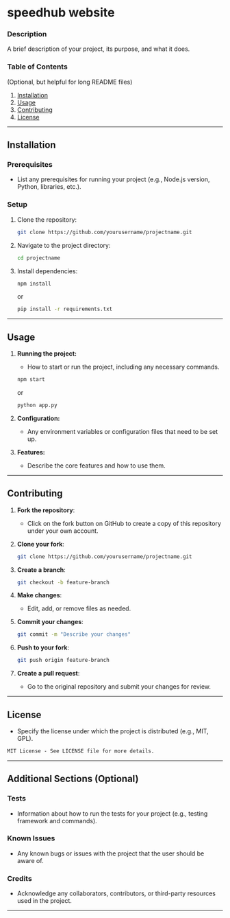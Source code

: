 
# speedhub website

### Description
A brief description of your project, its purpose, and what it does.

### Table of Contents
(Optional, but helpful for long README files)
1. [Installation](#installation)
2. [Usage](#usage)
3. [Contributing](#contributing)
4. [License](#license)

---

## Installation

### Prerequisites
- List any prerequisites for running your project (e.g., Node.js version, Python, libraries, etc.).

### Setup
1. Clone the repository:
    ```bash
    git clone https://github.com/yourusername/projectname.git
    ```
2. Navigate to the project directory:
    ```bash
    cd projectname
    ```
3. Install dependencies:
    ```bash
    npm install
    ```
    or
    ```bash
    pip install -r requirements.txt
    ```

---

## Usage

1. **Running the project:**
    - How to start or run the project, including any necessary commands.
    ```bash
    npm start
    ```
    or
    ```bash
    python app.py
    ```

2. **Configuration:**
    - Any environment variables or configuration files that need to be set up.

3. **Features:**
    - Describe the core features and how to use them.

---

## Contributing

1. **Fork the repository**:
   - Click on the fork button on GitHub to create a copy of this repository under your own account.

2. **Clone your fork**:
    ```bash
    git clone https://github.com/yourusername/projectname.git
    ```

3. **Create a branch**:
    ```bash
    git checkout -b feature-branch
    ```

4. **Make changes**:
   - Edit, add, or remove files as needed.

5. **Commit your changes**:
    ```bash
    git commit -m "Describe your changes"
    ```

6. **Push to your fork**:
    ```bash
    git push origin feature-branch
    ```

7. **Create a pull request**:
   - Go to the original repository and submit your changes for review.

---

## License

- Specify the license under which the project is distributed (e.g., MIT, GPL).
  
```txt
MIT License - See LICENSE file for more details.
```

---

## Additional Sections (Optional)

### Tests
- Information about how to run the tests for your project (e.g., testing framework and commands).

### Known Issues
- Any known bugs or issues with the project that the user should be aware of.

### Credits
- Acknowledge any collaborators, contributors, or third-party resources used in the project.

---
